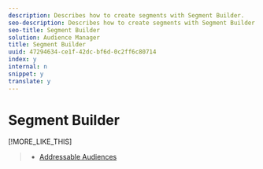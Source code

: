 ```yaml
---
description: Describes how to create segments with Segment Builder.
seo-description: Describes how to create segments with Segment Builder.
seo-title: Segment Builder
solution: Audience Manager
title: Segment Builder
uuid: 47294634-ce1f-42dc-bf6d-0c2ff6c80714
index: y
internal: n
snippet: y
translate: y
---
```


# Segment Builder

[!MORE_LIKE_THIS]
>
>* [ Addressable Audiences ](addressable-audiences.md#concept_C3E1D7D17A8940188C195E68182B4F27)
